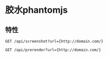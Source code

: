 # 胶水phantomjs

## 特性

```
GET /api/screenshot?url={http://domain.com/}
```

```
GET /api/prerender?url={http://domain.com/}
```